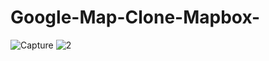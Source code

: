 # Google-Map-Clone-Mapbox-
![Capture](https://user-images.githubusercontent.com/44711728/117134697-8534f380-adc3-11eb-9304-dbe819332401.PNG)
![2](https://user-images.githubusercontent.com/44711728/117134704-86feb700-adc3-11eb-9fb5-5e3e8ae08255.PNG)

